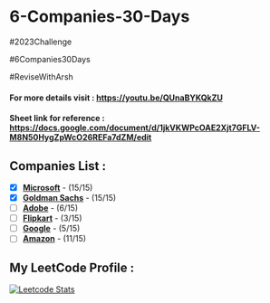 # 6-Companies-30-Days
#2023Challenge

#6Companies30Days

#ReviseWithArsh

#### For more details visit : https://youtu.be/QUnaBYKQkZU

#### Sheet link for reference : https://docs.google.com/document/d/1jkVKWPcOAE2Xjt7GFLV-M8N50HygZpWcO26REFa7dZM/edit

## Companies List :
- [x] [**Microsoft**](https://github.com/tusharkhanna575/6-Companies-30-Days/tree/main/Microsoft) - (15/15)
- [x] [**Goldman Sachs**](https://github.com/tusharkhanna575/6-Companies-30-Days/tree/main/Goldman%20Sachs) - (15/15)
- [ ] [**Adobe**](https://github.com/tusharkhanna575/6-Companies-30-Days/tree/main/Adobe) - (6/15)
- [ ] [**Flipkart**](https://github.com/tusharkhanna575/6-Companies-30-Days/tree/main/Flipkart) - (3/15)
- [ ] [**Google**](https://github.com/tusharkhanna575/6-Companies-30-Days/tree/main/Google) - (5/15)
- [ ] [**Amazon**](https://github.com/tusharkhanna575/6-Companies-30-Days/tree/main/Amazon) - (11/15)

## My LeetCode Profile :   
[![Leetcode Stats](https://leetcard.jacoblin.cool/tusharkhanna575?theme=unicorn&ext=heatmap&border=0&radius=20)](https://leetcode.com/tusharkhanna575)
